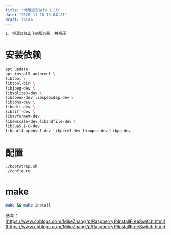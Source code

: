 ```yaml
---
title: "树莓派安装fs 1.10"
date: "2020-11-18 13:04:21"
draft: false
---
```

```bash
1. 将源码包上传到服务器, 并解压
```


# 安装依赖
```bash
apt update
apt install autoconf \
libtool \
libtool-bin \
libjpeg-dev \
libsqlite3-dev \
libspeex-dev libspeexdsp-dev \
libldns-dev \
libedit-dev \
libtiff-dev \
libavformat-dev
libswscale-dev libsndfile-dev \
liblua5.1-0-dev
libcurl4-openssl-dev libpcre3-dev libopus-dev libpq-dev
```


# 配置

```bash
./bootstrap.sh
./configure
```



# make

```bash
make && make install
```

参考：[https://www.cnblogs.com/MikeZhang/p/RaspberryPiInstallFreeSwitch.html](https://www.cnblogs.com/MikeZhang/p/RaspberryPiInstallFreeSwitch.html)

